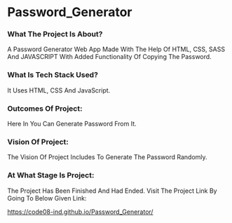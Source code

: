 # Password_Generator

### What The Project Is About?
A Password Generator Web App Made With The Help Of HTML, CSS, SASS And JAVASCRIPT With Added Functionality Of Copying The Password.

### What Is Tech Stack Used?
It Uses HTML, CSS And JavaScript.

### Outcomes Of Project:
Here In You Can Generate Password From It.

### Vision Of Project:
The Vision Of Project Includes To Generate The Password Randomly.

### At What Stage Is Project:
The Project Has Been Finished And Had Ended. Visit The Project Link By Going To Below Given Link:

https://code08-ind.github.io/Password_Generator/
